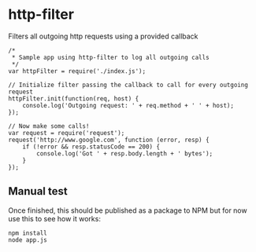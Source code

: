 # http-filter
Filters all outgoing http requests using a provided callback


    /*
     * Sample app using http-filter to log all outgoing calls
     */
    var httpFilter = require('./index.js');

    // Initialize filter passing the callback to call for every outgoing request
    httpFilter.init(function(req, host) {
        console.log('Outgoing request: ' + req.method + ' ' + host);
    });

    // Now make some calls! 
    var request = require('request');
    request('http://www.google.com', function (error, resp) {
        if (!error && resp.statusCode == 200) {
            console.log('Got ' + resp.body.length + ' bytes');
        }
    });


## Manual test
Once finished, this should be published as a package to NPM but for now use this to see how it works:


    npm install
    node app.js


